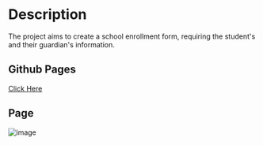 # Description
The project aims to create a school enrollment form, requiring the student's and their guardian's information.

## Github Pages
[Click Here](https://matheusadc.github.io/Enrollment-Form/)

## Page 
![image](https://github.com/user-attachments/assets/dad0ef98-0ce5-418f-9363-42ccb91a0f18)
